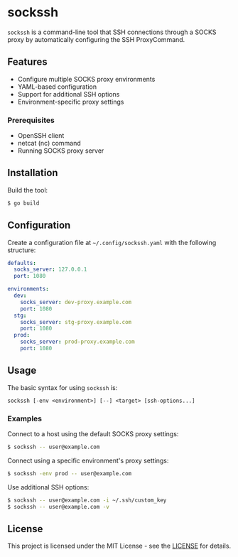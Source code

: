 # sockssh

`sockssh` is a command-line tool that SSH connections through a SOCKS proxy by automatically configuring the SSH ProxyCommand.

## Features

- Configure multiple SOCKS proxy environments
- YAML-based configuration
- Support for additional SSH options
- Environment-specific proxy settings

### Prerequisites

- OpenSSH client
- netcat (nc) command
- Running SOCKS proxy server

## Installation

Build the tool:

```bash
$ go build
```

## Configuration

Create a configuration file at `~/.config/sockssh.yaml` with the following structure:

```yaml
defaults:
  socks_server: 127.0.0.1
  port: 1080

environments:
  dev:
    socks_server: dev-proxy.example.com
    port: 1080
  stg:
    socks_server: stg-proxy.example.com
    port: 1080
  prod:
    socks_server: prod-proxy.example.com
    port: 1080
```

## Usage

The basic syntax for using `sockssh` is:

```
sockssh [-env <environment>] [--] <target> [ssh-options...]
```

### Examples

Connect to a host using the default SOCKS proxy settings:

```bash
$ sockssh -- user@example.com
```

Connect using a specific environment's proxy settings:

```bash
$ sockssh -env prod -- user@example.com
```

Use additional SSH options:

```bash
$ sockssh -- user@example.com -i ~/.ssh/custom_key
$ sockssh -- user@example.com -v
```

## License

This project is licensed under the MIT License - see the [LICENSE](https://opensource.org/license/mit) for details.
